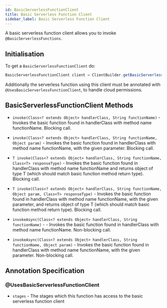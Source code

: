 ```yaml
---
id: BasicServerlessFunctionClient
title: Basic Serverless Function Client
sidebar_label: Basic Serverless Function Client
---
```


A basic serverless function client allows you to invoke `@BasicServerlessFunctions`.

## Initialisation

To get a `BasicServerlessFunctionClient` do:

```java
BasicServerlessFunctionClient client = ClientBuilder.getBasicServerlessFunctionClient();
```

Additionally the serverless function using this client must be annotated with `@UsesBasicServerlessFunctionClient`, to handle cloud permissions. 

## BasicServerlessFunctionClient Methods
* `invoke(Class<? extends Object> handlerClass, String functionName)` - Invokes the basic function found in handlerClass with method name functionName. Blocking call.

* `invoke(Class<? extends Object> handlerClass, String functionName, Object param)` - Invokes the basic function found in handlerClass with method name functionName, with the given parameter. Blocking call.

* `T invoke(Class<? extends Object> handlerClass, String functionName, Class<T> responseType)` - Invokes the basic function found in handlerClass with method name functionName and returns object of type T (which should match basic function method return type). Blocking call.

* `T invoke(Class<? extends Object> handlerClass, String functionName, Object param, Class<T> responseType)` - Invokes the basic function found in handlerClass with method name functionName, with the given parameter, and returns object of type T (which should match basic function method return type). Blocking call.

* `invokeAsync(Class<? extends Object> handlerClass, String functionName)` - - Invokes the basic function found in handlerClass with method name functionName. Non-blocking call.

* `invokeAsync(Class<? extends Object> handlerClass, String functionName, Object param)` - Invokes the basic function found in handlerClass with method name functionName, with the given parameter. Non-blocking call.

## Annotation Specification
### @UsesBasicServerlessFunctionClient
* `stages` - The stages which this function has access to the basic serverless function client
